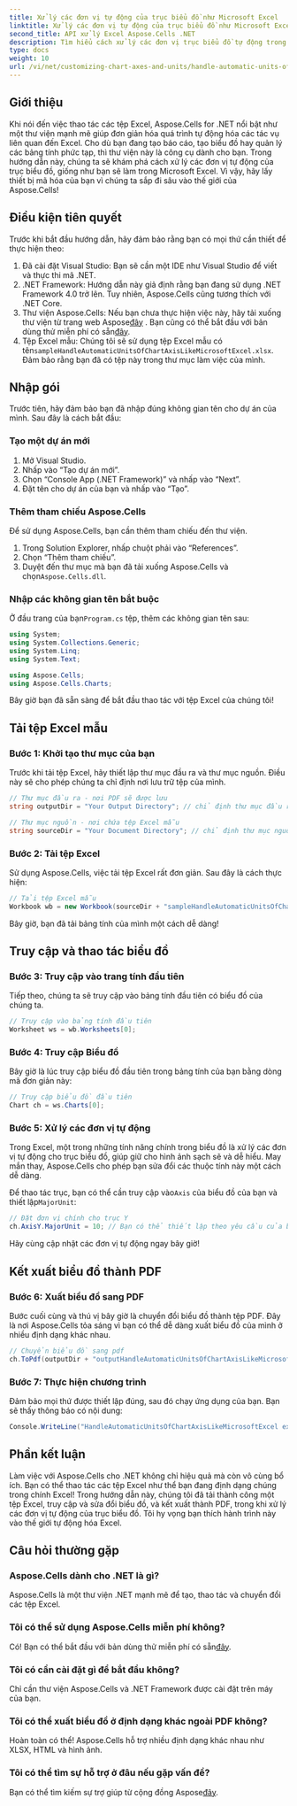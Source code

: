 ```yaml
---
title: Xử lý các đơn vị tự động của trục biểu đồ như Microsoft Excel
linktitle: Xử lý các đơn vị tự động của trục biểu đồ như Microsoft Excel
second_title: API xử lý Excel Aspose.Cells .NET
description: Tìm hiểu cách xử lý các đơn vị trục biểu đồ tự động trong Excel như một chuyên gia bằng cách sử dụng Aspose.Cells cho .NET! Có kèm hướng dẫn từng bước.
type: docs
weight: 10
url: /vi/net/customizing-chart-axes-and-units/handle-automatic-units-of-chart-axis-like-microsoft-excel/
---
```

## Giới thiệu

Khi nói đến việc thao tác các tệp Excel, Aspose.Cells for .NET nổi bật như một thư viện mạnh mẽ giúp đơn giản hóa quá trình tự động hóa các tác vụ liên quan đến Excel. Cho dù bạn đang tạo báo cáo, tạo biểu đồ hay quản lý các bảng tính phức tạp, thì thư viện này là công cụ dành cho bạn. Trong hướng dẫn này, chúng ta sẽ khám phá cách xử lý các đơn vị tự động của trục biểu đồ, giống như bạn sẽ làm trong Microsoft Excel. Vì vậy, hãy lấy thiết bị mã hóa của bạn vì chúng ta sắp đi sâu vào thế giới của Aspose.Cells!

## Điều kiện tiên quyết

Trước khi bắt đầu hướng dẫn, hãy đảm bảo rằng bạn có mọi thứ cần thiết để thực hiện theo:

1. Đã cài đặt Visual Studio: Bạn sẽ cần một IDE như Visual Studio để viết và thực thi mã .NET.
2. .NET Framework: Hướng dẫn này giả định rằng bạn đang sử dụng .NET Framework 4.0 trở lên. Tuy nhiên, Aspose.Cells cũng tương thích với .NET Core.
3.  Thư viện Aspose.Cells: Nếu bạn chưa thực hiện việc này, hãy tải xuống thư viện từ trang web Aspose[đây](https://releases.aspose.com/cells/net/) . Bạn cũng có thể bắt đầu với bản dùng thử miễn phí có sẵn[đây](https://releases.aspose.com/).
4.  Tệp Excel mẫu: Chúng tôi sẽ sử dụng tệp Excel mẫu có tên`sampleHandleAutomaticUnitsOfChartAxisLikeMicrosoftExcel.xlsx`. Đảm bảo rằng bạn đã có tệp này trong thư mục làm việc của mình.

## Nhập gói

Trước tiên, hãy đảm bảo bạn đã nhập đúng không gian tên cho dự án của mình. Sau đây là cách bắt đầu:

### Tạo một dự án mới

1. Mở Visual Studio.
2. Nhấp vào “Tạo dự án mới”.
3. Chọn “Console App (.NET Framework)” và nhấp vào “Next”.
4. Đặt tên cho dự án của bạn và nhấp vào “Tạo”.

### Thêm tham chiếu Aspose.Cells

Để sử dụng Aspose.Cells, bạn cần thêm tham chiếu đến thư viện.

1. Trong Solution Explorer, nhấp chuột phải vào “References”.
2. Chọn “Thêm tham chiếu”.
3.  Duyệt đến thư mục mà bạn đã tải xuống Aspose.Cells và chọn`Aspose.Cells.dll`.

### Nhập các không gian tên bắt buộc

 Ở đầu trang của bạn`Program.cs` tệp, thêm các không gian tên sau:

```csharp
using System;
using System.Collections.Generic;
using System.Linq;
using System.Text;

using Aspose.Cells;
using Aspose.Cells.Charts;
```

Bây giờ bạn đã sẵn sàng để bắt đầu thao tác với tệp Excel của chúng tôi!

## Tải tệp Excel mẫu

### Bước 1: Khởi tạo thư mục của bạn

Trước khi tải tệp Excel, hãy thiết lập thư mục đầu ra và thư mục nguồn. Điều này sẽ cho phép chúng ta chỉ định nơi lưu trữ tệp của mình.

```csharp
// Thư mục đầu ra - nơi PDF sẽ được lưu
string outputDir = "Your Output Directory"; // chỉ định thư mục đầu ra của bạn ở đây

// Thư mục nguồn - nơi chứa tệp Excel mẫu
string sourceDir = "Your Document Directory"; // chỉ định thư mục nguồn của bạn ở đây
```

### Bước 2: Tải tệp Excel

Sử dụng Aspose.Cells, việc tải tệp Excel rất đơn giản. Sau đây là cách thực hiện:

```csharp
// Tải tệp Excel mẫu
Workbook wb = new Workbook(sourceDir + "sampleHandleAutomaticUnitsOfChartAxisLikeMicrosoftExcel.xlsx");
```

Bây giờ, bạn đã tải bảng tính của mình một cách dễ dàng!

## Truy cập và thao tác biểu đồ

### Bước 3: Truy cập vào trang tính đầu tiên

Tiếp theo, chúng ta sẽ truy cập vào bảng tính đầu tiên có biểu đồ của chúng ta. 

```csharp
// Truy cập vào bảng tính đầu tiên
Worksheet ws = wb.Worksheets[0];
```

### Bước 4: Truy cập Biểu đồ

Bây giờ là lúc truy cập biểu đồ đầu tiên trong bảng tính của bạn bằng dòng mã đơn giản này:

```csharp
// Truy cập biểu đồ đầu tiên
Chart ch = ws.Charts[0];
```

### Bước 5: Xử lý các đơn vị tự động

Trong Excel, một trong những tính năng chính trong biểu đồ là xử lý các đơn vị tự động cho trục biểu đồ, giúp giữ cho hình ảnh sạch sẽ và dễ hiểu. May mắn thay, Aspose.Cells cho phép bạn sửa đổi các thuộc tính này một cách dễ dàng.

 Để thao tác trục, bạn có thể cần truy cập vào`Axis` của biểu đồ của bạn và thiết lập`MajorUnit`:

```csharp
// Đặt đơn vị chính cho trục Y
ch.AxisY.MajorUnit = 10; // Bạn có thể thiết lập theo yêu cầu của bạn
```

Hãy cùng cập nhật các đơn vị tự động ngay bây giờ!

## Kết xuất biểu đồ thành PDF

### Bước 6: Xuất biểu đồ sang PDF

Bước cuối cùng và thú vị bây giờ là chuyển đổi biểu đồ thành tệp PDF. Đây là nơi Aspose.Cells tỏa sáng vì bạn có thể dễ dàng xuất biểu đồ của mình ở nhiều định dạng khác nhau.

```csharp
// Chuyển biểu đồ sang pdf
ch.ToPdf(outputDir + "outputHandleAutomaticUnitsOfChartAxisLikeMicrosoftExcel.pdf");
```

### Bước 7: Thực hiện chương trình

Đảm bảo mọi thứ được thiết lập đúng, sau đó chạy ứng dụng của bạn. Bạn sẽ thấy thông báo có nội dung:

```csharp
Console.WriteLine("HandleAutomaticUnitsOfChartAxisLikeMicrosoftExcel executed successfully.");
```

## Phần kết luận

Làm việc với Aspose.Cells cho .NET không chỉ hiệu quả mà còn vô cùng bổ ích. Bạn có thể thao tác các tệp Excel như thể bạn đang định dạng chúng trong chính Excel! Trong hướng dẫn này, chúng tôi đã tải thành công một tệp Excel, truy cập và sửa đổi biểu đồ, và kết xuất thành PDF, trong khi xử lý các đơn vị tự động của trục biểu đồ. Tôi hy vọng bạn thích hành trình này vào thế giới tự động hóa Excel.

## Câu hỏi thường gặp

### Aspose.Cells dành cho .NET là gì?
Aspose.Cells là một thư viện .NET mạnh mẽ để tạo, thao tác và chuyển đổi các tệp Excel.

### Tôi có thể sử dụng Aspose.Cells miễn phí không?
 Có! Bạn có thể bắt đầu với bản dùng thử miễn phí có sẵn[đây](https://releases.aspose.com/).

### Tôi có cần cài đặt gì để bắt đầu không?
Chỉ cần thư viện Aspose.Cells và .NET Framework được cài đặt trên máy của bạn.

### Tôi có thể xuất biểu đồ ở định dạng khác ngoài PDF không?
Hoàn toàn có thể! Aspose.Cells hỗ trợ nhiều định dạng khác nhau như XLSX, HTML và hình ảnh.

### Tôi có thể tìm sự hỗ trợ ở đâu nếu gặp vấn đề?
Bạn có thể tìm kiếm sự trợ giúp từ cộng đồng Aspose[đây](https://forum.aspose.com/c/cells/9).